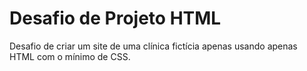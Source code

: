 # Desafio de Projeto HTML
Desafio de criar um site de uma clínica fictícia apenas usando apenas HTML com o mínimo de CSS.
